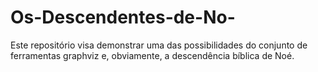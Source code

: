 # Os-Descendentes-de-No-
Este repositório visa demonstrar uma das possibilidades do conjunto de ferramentas graphviz e, obviamente, a descendência bíblica de Noé.
